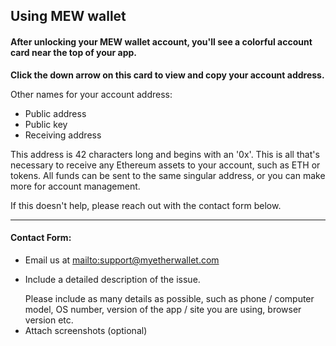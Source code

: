 ## Using MEW wallet

#### After unlocking your MEW wallet account, you'll see a colorful account card near the top of your app.

**Click the down arrow on this card to view and copy your account address.**

Other names for your account address:

* Public address
* Public key
* Receiving address

This address is 42 characters long and begins with an '0x'. This is all that's necessary to receive any Ethereum assets to your account, such as ETH or tokens. All funds can be sent to the same singular address, or you can make more for account management.

If this doesn't help, please reach out with the contact form below.

***

#### Contact Form:

* Email us at <mailto:support@myetherwallet.com>
* <p>Include a detailed description of the issue.</p>
  <note>Please include as many details as possible, such as phone / computer model, OS number, version of the app / site you are using, browser version etc.</note>
* Attach screenshots (optional)
